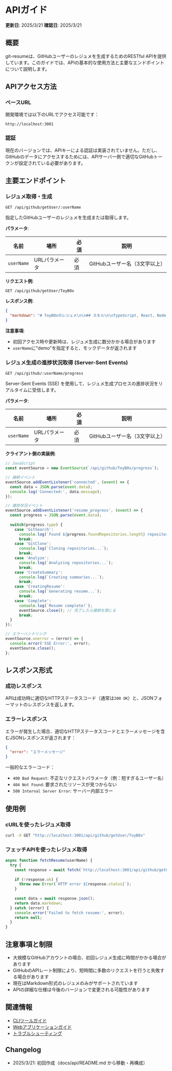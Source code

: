 # APIガイド

**更新日**: 2025/3/21
**確認日**: 2025/3/21

## 概要

git-resumeは、GitHubユーザーのレジュメを生成するためのRESTful APIを提供しています。このガイドでは、APIの基本的な使用方法と主要なエンドポイントについて説明します。

## APIアクセス方法

### ベースURL

開発環境では以下のURLでアクセス可能です：

```
http://localhost:3001
```

### 認証

現在のバージョンでは、APIキーによる認証は実装されていません。ただし、GitHubのデータにアクセスするためには、APIサーバー側で適切なGitHubトークンが設定されている必要があります。

## 主要エンドポイント

### レジュメ取得・生成

```
GET /api/github/getUser/:userName
```

指定したGitHubユーザーのレジュメを生成または取得します。

**パラメータ**:

| 名前 | 場所 | 必須 | 説明 |
|------|------|------|------|
| `userName` | URLパラメータ | 必須 | GitHubユーザー名（3文字以上） |

**リクエスト例**:

```
GET /api/github/getUser/ToyB0x
```

**レスポンス例**:

```json
{
  "markdown": "# ToyB0xのレジュメ\n\n## スキル\n\nTypeScript, React, Node.js...(以下レジュメ内容)"
}
```

**注意事項**:
- 初回アクセス時や更新時は、レジュメ生成に数分かかる場合があります
- `userName`に"demo"を指定すると、モックデータが返されます

### レジュメ生成の進捗状況取得 (Server-Sent Events)

```
GET /api/github/:userName/progress
```

Server-Sent Events (SSE) を使用して、レジュメ生成プロセスの進捗状況をリアルタイムに受信します。

**パラメータ**:

| 名前 | 場所 | 必須 | 説明 |
|------|------|------|------|
| `userName` | URLパラメータ | 必須 | GitHubユーザー名（3文字以上） |

**クライアント側の実装例**:

```javascript
// JavaScript
const eventSource = new EventSource(`/api/github/ToyB0x/progress`);

// 接続イベント
eventSource.addEventListener('connected', (event) => {
  const data = JSON.parse(event.data);
  console.log('Connected:', data.message);
});

// 進捗状況イベント
eventSource.addEventListener('resume_progress', (event) => {
  const progress = JSON.parse(event.data);
  
  switch(progress.type) {
    case 'GitSearch':
      console.log(`Found ${progress.foundRepositories.length} repositories`);
      break;
    case 'GitClone':
      console.log(`Cloning repositories...`);
      break;
    case 'Analyze':
      console.log(`Analyzing repositories...`);
      break;
    case 'CreateSummary':
      console.log(`Creating summaries...`);
      break;
    case 'CreatingResume':
      console.log(`Generating resume...`);
      break;
    case 'Complete':
      console.log(`Resume complete!`);
      eventSource.close(); // 完了したら接続を閉じる
      break;
  }
});

// エラーハンドリング
eventSource.onerror = (error) => {
  console.error('SSE Error:', error);
  eventSource.close();
};
```

## レスポンス形式

### 成功レスポンス

APIは成功時に適切なHTTPステータスコード（通常は`200 OK`）と、JSONフォーマットのレスポンスを返します。

### エラーレスポンス

エラーが発生した場合、適切なHTTPステータスコードとエラーメッセージを含むJSONレスポンスが返されます：

```json
{
  "error": "エラーメッセージ"
}
```

一般的なエラーコード：

- `400 Bad Request`: 不正なリクエストパラメータ（例：短すぎるユーザー名）
- `404 Not Found`: 要求されたリソースが見つからない
- `500 Internal Server Error`: サーバー内部エラー

## 使用例

### cURLを使ったレジュメ取得

```bash
curl -X GET "http://localhost:3001/api/github/getUser/ToyB0x"
```

### フェッチAPIを使ったレジュメ取得

```javascript
async function fetchResume(userName) {
  try {
    const response = await fetch(`http://localhost:3001/api/github/getUser/${userName}`);
    
    if (!response.ok) {
      throw new Error(`HTTP error ${response.status}`);
    }
    
    const data = await response.json();
    return data.markdown;
  } catch (error) {
    console.error('Failed to fetch resume:', error);
    return null;
  }
}
```

## 注意事項と制限

- 大規模なGitHubアカウントの場合、初回レジュメ生成に時間がかかる場合があります
- GitHubのAPIレート制限により、短時間に多数のリクエストを行うと失敗する場合があります
- 現在はMarkdown形式のレジュメのみがサポートされています
- APIの詳細な仕様は今後のバージョンで変更される可能性があります

## 関連情報

- [CLIツールガイド](/docs/guide/usage/cli-guide.md)
- [Webアプリケーションガイド](/docs/guide/usage/web-guide.md)
- [トラブルシューティング](/docs/guide/troubleshooting.md)

## Changelog

- 2025/3/21: 初回作成（docs/api/README.md から移動・再構成）

